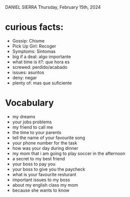DANIEL SIERRA
Thursday, February 15th, 2024

# curious facts:
- Gossip: Chisme
- Pick Up Girl: Recoger
- Symptoms: Sintomas
- big if a deal: algo importante
- what time is it?: que hora es
- screwed: perdido/acabado
- issues: asuntos
- deny: negar
- plenty of: mas que suficiente

# Vocabulary
- my dreams
- your jobs problems
- my friend to call me
- the time to your parents
- tell the name of your favourite song
- your phone number for the task
- how was your day during dinner
- my mom that i am going to play soccer in the afternoon
- a secret to my best friend
- your boss to pay you
- your boss to give you the paycheck
- what is your favourite resturant
- important issues to my boss
- about my english class my mom
- because she wants to know